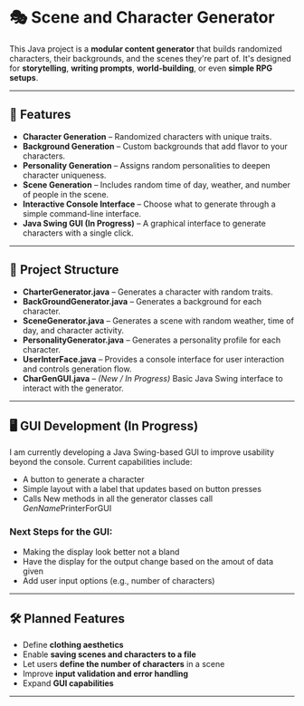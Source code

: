 # 🎭 Scene and Character Generator

This Java project is a **modular content generator** that builds randomized characters, their backgrounds, and the scenes they're part of. It's designed for **storytelling**, **writing prompts**, **world-building**, or even **simple RPG setups**.

---

## 🚀 Features

- **Character Generation** – Randomized characters with unique traits.
- **Background Generation** – Custom backgrounds that add flavor to your characters.
- **Personality Generation** – Assigns random personalities to deepen character uniqueness.
- **Scene Generation** – Includes random time of day, weather, and number of people in the scene.
- **Interactive Console Interface** – Choose what to generate through a simple command-line interface.
- **Java Swing GUI (In Progress)** – A graphical interface to generate characters with a single click.

---

## 📁 Project Structure

- **CharterGenerator.java** – Generates a character with random traits.
- **BackGroundGenerator.java** – Generates a background for each character.
- **SceneGenerator.java** – Generates a scene with random weather, time of day, and character activity.
- **PersonalityGenerator.java** – Generates a personality profile for each character.
- **UserInterFace.java** – Provides a console interface for user interaction and controls generation flow.
- **CharGenGUI.java** – *(New / In Progress)* Basic Java Swing interface to interact with the generator.

---

## 🖥️ GUI Development (In Progress)

I am currently developing a Java Swing-based GUI to improve usability beyond the console. Current capabilities include:

- A button to generate a character
- Simple layout with a label that updates based on button presses
- Calls New methods in all the generator classes call *GenName*PrinterForGUI

### Next Steps for the GUI:
- Making the display look better not a bland
- Have the display for the output change based on the amout of data given
- Add user input options (e.g., number of characters)

---

## 🛠️ Planned Features

- Define **clothing aesthetics**
- Enable **saving scenes and characters to a file**
- Let users **define the number of characters** in a scene
- Improve **input validation and error handling**
- Expand **GUI capabilities**

---